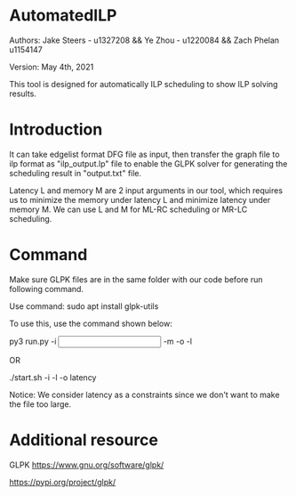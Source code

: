 # AutomatedILP

Authors: Jake Steers - u1327208 && Ye Zhou - u1220084 && Zach Phelan u1154147

Version: May 4th, 2021

This tool is designed for automatically ILP scheduling to show ILP solving results.

# Introduction

It can take edgelist format DFG file as input, then transfer the graph file to ilp format 
as "ilp_output.lp" file to enable the GLPK solver for generating the scheduling 
result in "output.txt" file.

Latency L and memory M are 2 input arguments in our tool, which requires us to minimize 
the memory under latency L and minimize latency under memory M. 
We can use L and M for ML-RC scheduling or MR-LC scheduling.

# Command
Make sure GLPK files are in the same folder with our code before run following command.

Use command: sudo apt install glpk-utils

To use this, use the command shown below:

py3 run.py -i <input edgelist file name> -m <max memory usage requirement> -o <objective> -l<latency requirement> 

OR

./start.sh -i <edgelist file name> -l <num you want to enter> -o latency

Notice: We consider latency as a constraints since we don't want to make the file too large.

# Additional resource

GLPK https://www.gnu.org/software/glpk/

https://pypi.org/project/glpk/
